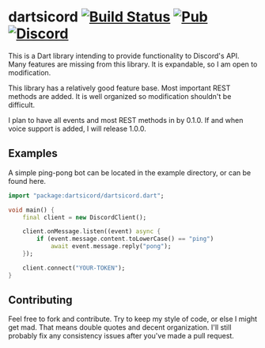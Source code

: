 # dartsicord [![Build Status](https://travis-ci.org/voximity/dartsicord.svg?branch=master)](https://travis-ci.org/voximity/dartsicord) [![Pub](https://img.shields.io/pub/v/dartsicord.svg)](https://pub.dartlang.org/packages/dartsicord) [![Discord](https://img.shields.io/discord/394664225626390538.svg)](http://discord.gg/d7PMs5K)

This is a Dart library intending to provide functionality to Discord's API. Many features are missing from this library. It is expandable, so I am open to modification.

This library has a relatively good feature base. Most important REST methods are added. It is well organized so modification shouldn't be difficult.

I plan to have all events and most REST methods in by 0.1.0. If and when voice support is added, I will release 1.0.0.

## Examples

A simple ping-pong bot can be located in the example directory, or can be found here.

```dart
import "package:dartsicord/dartsicord.dart";

void main() {
    final client = new DiscordClient();

    client.onMessage.listen((event) async {
        if (event.message.content.toLowerCase() == "ping")
            await event.message.reply("pong");
    });

    client.connect("YOUR-TOKEN");
}
```

## Contributing

Feel free to fork and contribute. Try to keep my style of code, or else I might get mad. That means double quotes and decent organization. I'll still probably fix any consistency issues after you've made a pull request.
